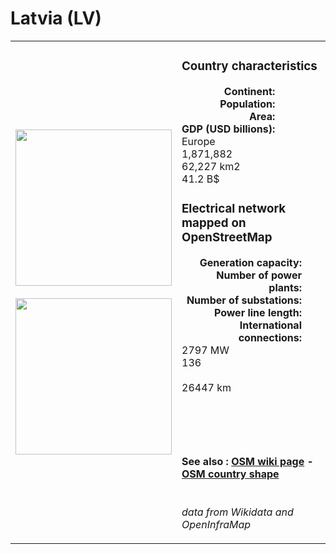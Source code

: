 # Latvia (LV)

<table width="90%">
<tr>
<td>
<img src="https://upload.wikimedia.org/wikipedia/commons/8/84/Flag_of_Latvia.svg" width="250">
<br><br>
<img src="https://upload.wikimedia.org/wikipedia/commons/3/34/Latvia_on_the_globe_%28Europe_centered%29.svg" width="250"></td>
<td>
<h3>Country characteristics</h3>
<div style="display: inline-block;text-align:right;margin-right:30px;font-weight: bold;">
Continent:<br>Population:<br>Area:<br>GDP (USD billions):
</div>
<div style="display: inline-block;">
Europe<br>1,871,882<br>62,227 km2<br>41.2 B$
</div>
<h3>Electrical network mapped on OpenStreetMap</h3>
<div style="display: inline-block;text-align:right;margin-right:30px;font-weight: bold;">Generation capacity:<br>
Number of power plants:<br>
Number of substations:<br>
Power line length:<br>
International connections:<br>
</div>
<div style="display: inline-block;">2797 MW<br>
136<br>
<br>
26447 km<br>
<br>
</div>

<br><br><h4>See also :
<a href="https://wiki.openstreetmap.org/wiki/Power_networks/Latvia" target="_blank">OSM wiki page</a> -
<a href="https://openstreetmap.org/relation/72594" target="_blank">OSM country shape</a>
</h4>

<br><i>data from Wikidata and OpenInfraMap</i>
</td>
</tr>
</table>




